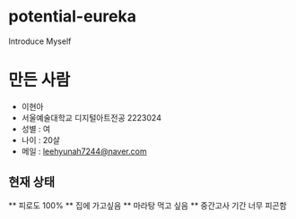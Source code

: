 # potential-eureka
Introduce Myself

# 만든 사람
* 이현아
* 서울예술대학교 디지털아트전공 2223024
* 성별 : 여
* 나이 : 20살
* 메일 : leehyunah7244@naver.com

## 현재 상태
** 피로도 100%
** 집에 가고싶음
** 마라탕 먹고 싶음
** 중간고사 기간 너무 피곤함
